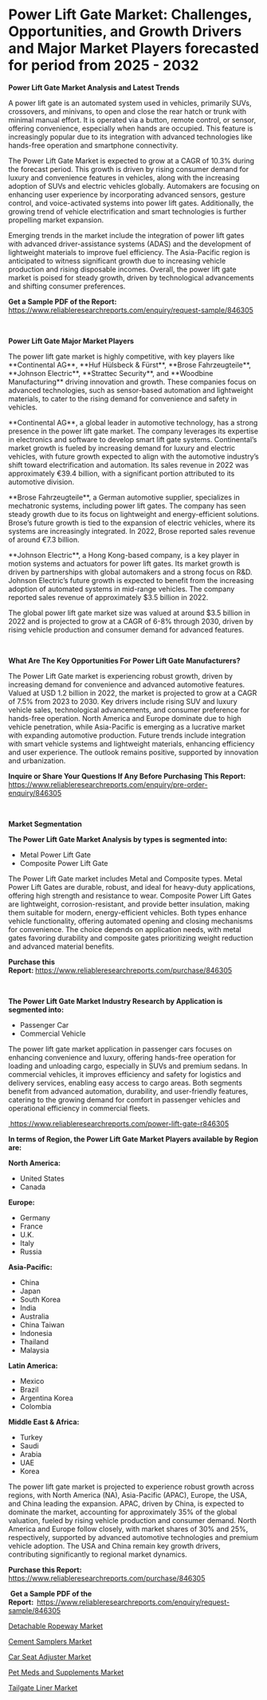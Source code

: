 <p><h1>Power Lift Gate Market: Challenges, Opportunities, and Growth Drivers and Major Market Players forecasted for period from 2025 - 2032</h1></p><p><strong>Power Lift Gate Market Analysis and Latest Trends</strong></p>
<p><p>A power lift gate is an automated system used in vehicles, primarily SUVs, crossovers, and minivans, to open and close the rear hatch or trunk with minimal manual effort. It is operated via a button, remote control, or sensor, offering convenience, especially when hands are occupied. This feature is increasingly popular due to its integration with advanced technologies like hands-free operation and smartphone connectivity.</p><p>The Power Lift Gate Market is expected to grow at a CAGR of 10.3% during the forecast period. This growth is driven by rising consumer demand for luxury and convenience features in vehicles, along with the increasing adoption of SUVs and electric vehicles globally. Automakers are focusing on enhancing user experience by incorporating advanced sensors, gesture control, and voice-activated systems into power lift gates. Additionally, the growing trend of vehicle electrification and smart technologies is further propelling market expansion.</p><p>Emerging trends in the market include the integration of power lift gates with advanced driver-assistance systems (ADAS) and the development of lightweight materials to improve fuel efficiency. The Asia-Pacific region is anticipated to witness significant growth due to increasing vehicle production and rising disposable incomes. Overall, the power lift gate market is poised for steady growth, driven by technological advancements and shifting consumer preferences.</p></p>
<p><strong>Get a Sample PDF of the Report:&nbsp;</strong> <a href="https://www.reliableresearchreports.com/enquiry/request-sample/846305?utm_campaign=114&utm_medium=2&utm_source=Github&utm_content=ia&utm_term=22012025&utm_id=power-lift-gate">https://www.reliableresearchreports.com/enquiry/request-sample/846305</a></p>
<p>&nbsp;</p>
<p><strong>Power Lift Gate Major Market Players</strong></p>
<p><p>The power lift gate market is highly competitive, with key players like **Continental AG**, **Huf Hülsbeck & Fürst**, **Brose Fahrzeugteile**, **Johnson Electric**, **Strattec Security**, and **Woodbine Manufacturing** driving innovation and growth. These companies focus on advanced technologies, such as sensor-based automation and lightweight materials, to cater to the rising demand for convenience and safety in vehicles.</p><p>**Continental AG**, a global leader in automotive technology, has a strong presence in the power lift gate market. The company leverages its expertise in electronics and software to develop smart lift gate systems. Continental’s market growth is fueled by increasing demand for luxury and electric vehicles, with future growth expected to align with the automotive industry’s shift toward electrification and automation. Its sales revenue in 2022 was approximately €39.4 billion, with a significant portion attributed to its automotive division.</p><p>**Brose Fahrzeugteile**, a German automotive supplier, specializes in mechatronic systems, including power lift gates. The company has seen steady growth due to its focus on lightweight and energy-efficient solutions. Brose’s future growth is tied to the expansion of electric vehicles, where its systems are increasingly integrated. In 2022, Brose reported sales revenue of around €7.3 billion.</p><p>**Johnson Electric**, a Hong Kong-based company, is a key player in motion systems and actuators for power lift gates. Its market growth is driven by partnerships with global automakers and a strong focus on R&D. Johnson Electric’s future growth is expected to benefit from the increasing adoption of automated systems in mid-range vehicles. The company reported sales revenue of approximately $3.5 billion in 2022.</p><p>The global power lift gate market size was valued at around $3.5 billion in 2022 and is projected to grow at a CAGR of 6-8% through 2030, driven by rising vehicle production and consumer demand for advanced features.</p></p>
<p>&nbsp;</p>
<p><strong>What Are The Key Opportunities For Power Lift Gate Manufacturers?</strong></p>
<p><p>The Power Lift Gate market is experiencing robust growth, driven by increasing demand for convenience and advanced automotive features. Valued at USD 1.2 billion in 2022, the market is projected to grow at a CAGR of 7.5% from 2023 to 2030. Key drivers include rising SUV and luxury vehicle sales, technological advancements, and consumer preference for hands-free operation. North America and Europe dominate due to high vehicle penetration, while Asia-Pacific is emerging as a lucrative market with expanding automotive production. Future trends include integration with smart vehicle systems and lightweight materials, enhancing efficiency and user experience. The outlook remains positive, supported by innovation and urbanization.</p></p>
<p><strong>Inquire or Share Your Questions If Any Before Purchasing This Report:</strong> <a href="https://www.reliableresearchreports.com/enquiry/pre-order-enquiry/846305?utm_campaign=114&utm_medium=2&utm_source=Github&utm_content=ia&utm_term=22012025&utm_id=power-lift-gate">https://www.reliableresearchreports.com/enquiry/pre-order-enquiry/846305</a></p>
<p>&nbsp;</p>
<p><strong>Market Segmentation</strong></p>
<p><strong>The Power Lift Gate Market Analysis by types is segmented into:</strong></p>
<p><ul><li>Metal Power Lift Gate</li><li>Composite Power Lift Gate</li></ul></p>
<p><p>The Power Lift Gate market includes Metal and Composite types. Metal Power Lift Gates are durable, robust, and ideal for heavy-duty applications, offering high strength and resistance to wear. Composite Power Lift Gates are lightweight, corrosion-resistant, and provide better insulation, making them suitable for modern, energy-efficient vehicles. Both types enhance vehicle functionality, offering automated opening and closing mechanisms for convenience. The choice depends on application needs, with metal gates favoring durability and composite gates prioritizing weight reduction and advanced material benefits.</p></p>
<p><strong>Purchase this Report:&nbsp;</strong><a href="https://www.reliableresearchreports.com/purchase/846305?utm_campaign=114&utm_medium=2&utm_source=Github&utm_content=ia&utm_term=22012025&utm_id=power-lift-gate">https://www.reliableresearchreports.com/purchase/846305</a></p>
<p>&nbsp;</p>
<p><strong>The Power Lift Gate Market Industry Research by Application is segmented into:</strong></p>
<p><ul><li>Passenger Car</li><li>Commercial Vehicle</li></ul></p>
<p><p>The power lift gate market application in passenger cars focuses on enhancing convenience and luxury, offering hands-free operation for loading and unloading cargo, especially in SUVs and premium sedans. In commercial vehicles, it improves efficiency and safety for logistics and delivery services, enabling easy access to cargo areas. Both segments benefit from advanced automation, durability, and user-friendly features, catering to the growing demand for comfort in passenger vehicles and operational efficiency in commercial fleets.</p></p>
<p><a href="https://www.reliableresearchreports.com/power-lift-gate-r846305?utm_campaign=114&utm_medium=2&utm_source=Github&utm_content=ia&utm_term=22012025&utm_id=power-lift-gate">&nbsp;https://www.reliableresearchreports.com/power-lift-gate-r846305</a></p>
<p><strong>In terms of Region, the Power Lift Gate Market Players available by Region are:</strong></p>
<p>
    <p> <strong> North America: </strong>
        <ul>
            <li>United States</li>
            <li>Canada</li>
        </ul>
        </p> 
    <p> <strong> Europe: </strong>
        <ul>
            <li>Germany</li>
            <li>France</li>
            <li>U.K.</li>
            <li>Italy</li>
            <li>Russia</li>
        </ul>
        </p> 
    <p> <strong> Asia-Pacific: </strong>
        <ul>
            <li>China</li>
            <li>Japan</li>
            <li>South Korea</li>
            <li>India</li>
            <li>Australia</li>
            <li>China Taiwan</li>
            <li>Indonesia</li>
            <li>Thailand</li>
            <li>Malaysia</li>
        </ul>
        </p> 
    <p> <strong> Latin America: </strong>
        <ul>
            <li>Mexico</li>
            <li>Brazil</li>
            <li>Argentina Korea</li>
            <li>Colombia</li>
        </ul>
        </p> 
    <p> <strong> Middle East & Africa: </strong>
        <ul>
            <li>Turkey</li>
            <li>Saudi</li>
            <li>Arabia</li>
            <li>UAE</li>
            <li>Korea</li>
        </ul>
    </p>
    </p>
<p><p>The power lift gate market is projected to experience robust growth across regions, with North America (NA), Asia-Pacific (APAC), Europe, the USA, and China leading the expansion. APAC, driven by China, is expected to dominate the market, accounting for approximately 35% of the global valuation, fueled by rising vehicle production and consumer demand. North America and Europe follow closely, with market shares of 30% and 25%, respectively, supported by advanced automotive technologies and premium vehicle adoption. The USA and China remain key growth drivers, contributing significantly to regional market dynamics.</p></p>
<p><strong>Purchase this Report: </strong><a href="https://www.reliableresearchreports.com/purchase/846305?utm_campaign=114&utm_medium=2&utm_source=Github&utm_content=ia&utm_term=22012025&utm_id=power-lift-gate">https://www.reliableresearchreports.com/purchase/846305</a></p>
<p>&nbsp;<strong>Get a Sample PDF of the Report:&nbsp;&nbsp;</strong><a href="https://www.reliableresearchreports.com/enquiry/request-sample/846305?utm_campaign=114&utm_medium=2&utm_source=Github&utm_content=ia&utm_term=22012025&utm_id=power-lift-gate">https://www.reliableresearchreports.com/enquiry/request-sample/846305</a></p>
<p><strong></strong></p>
<p><p><a href="https://www.linkedin.com/pulse/detachable-ropeway-market-report-2025-2032-cagr-analysis-growth-4ucdf?utm_campaign=114&utm_medium=2&utm_source=Github&utm_content=ia&utm_term=22012025&utm_id=power-lift-gate">Detachable Ropeway Market</a></p><p><a href="https://www.linkedin.com/pulse/cement-samplers-market-scope-provide-valuable-information-historical-voyof?utm_campaign=114&utm_medium=2&utm_source=Github&utm_content=ia&utm_term=22012025&utm_id=power-lift-gate">Cement Samplers Market</a></p><p><a href="https://github.com/rahu1506/Market-Research-Report-List-6/blob/main/car-seat-adjuster-market.md?utm_campaign=114&utm_medium=2&utm_source=Github&utm_content=ia&utm_term=22012025&utm_id=power-lift-gate">Car Seat Adjuster Market</a></p><p><a href="https://www.linkedin.com/pulse/pet-meds-supplements-market-size-forecast-from-2025-2032-growth-hqgnf?utm_campaign=114&utm_medium=2&utm_source=Github&utm_content=ia&utm_term=22012025&utm_id=power-lift-gate">Pet Meds and Supplements Market</a></p><p><a href="https://github.com/MonroeBullock54/Market-Research-Report-List-1/blob/main/tailgate-liner-market.md?utm_campaign=114&utm_medium=2&utm_source=Github&utm_content=ia&utm_term=22012025&utm_id=power-lift-gate">Tailgate Liner Market</a></p></p>